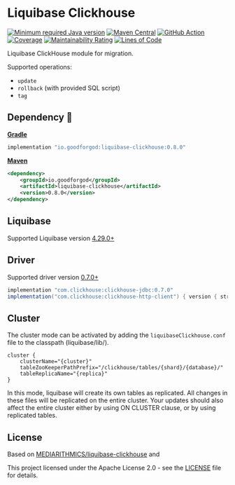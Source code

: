 # Liquibase Clickhouse

[![Minimum required Java version](https://img.shields.io/badge/Java-11%2B-blue?logo=openjdk)](https://openjdk.org/projects/jdk/11/)
[![Maven Central](https://maven-badges.herokuapp.com/maven-central/io.goodforgod/liquibase-clickhouse/badge.svg)](https://maven-badges.herokuapp.com/maven-central/io.goodforgod/liquibase-clickhouse)
[![GitHub Action](https://github.com/goodforgod/liquibase-clickhouse/workflows/CI%20Master/badge.svg)](https://github.com/GoodforGod/liquibase-clickhouse/actions?query=workflow%3A"CI+Master"++)
[![Coverage](https://sonarcloud.io/api/project_badges/measure?project=GoodforGod_liquibase-clickhouse&metric=coverage)](https://sonarcloud.io/dashboard?id=GoodforGod_liquibase-clickhouse)
[![Maintainability Rating](https://sonarcloud.io/api/project_badges/measure?project=GoodforGod_liquibase-clickhouse&metric=sqale_rating)](https://sonarcloud.io/dashboard?id=GoodforGod_liquibase-clickhouse)
[![Lines of Code](https://sonarcloud.io/api/project_badges/measure?project=GoodforGod_liquibase-clickhouse&metric=ncloc)](https://sonarcloud.io/dashboard?id=GoodforGod_liquibase-clickhouse)

Liquibase ClickHouse module for migration.

Supported operations: 
- `update`
- `rollback` (with provided SQL script)
- `tag`

## Dependency :rocket:

[**Gradle**](https://mvnrepository.com/artifact/io.goodforgod/liquibase-clickhouse)
```groovy
implementation "io.goodforgod:liquibase-clickhouse:0.8.0"
```

[**Maven**](https://mvnrepository.com/artifact/io.goodforgod/liquibase-clickhouse)
```xml
<dependency>
    <groupId>io.goodforgod</groupId>
    <artifactId>liquibase-clickhouse</artifactId>
    <version>0.8.0</version>
</dependency>
```

## Liquibase

Supported Liquibase version [4.29.0+](https://mvnrepository.com/artifact/org.liquibase/liquibase-core)

## Driver

Supported driver version [0.7.0+](https://mvnrepository.com/artifact/com.clickhouse/clickhouse-jdbc)

```groovy
implementation "com.clickhouse:clickhouse-jdbc:0.7.0"
implementation("com.clickhouse:clickhouse-http-client") { version { strictly "0.7.0" } }
```

## Cluster

The cluster mode can be activated by adding the `liquibaseClickhouse.conf` file to the classpath (liquibase/lib/).

```hocon
cluster {
    clusterName="{cluster}"
    tableZooKeeperPathPrefix="/clickhouse/tables/{shard}/{database}/"
    tableReplicaName="{replica}"
}
```

In this mode, liquibase will create its own tables as replicated.
All changes in these files will be replicated on the entire cluster.
Your updates should also affect the entire cluster either by using ON CLUSTER clause, or by using replicated tables.

## License

Based on [MEDIARITHMICS/liquibase-clickhouse](https://github.com/mediarithmics/liquibase-clickhouse) and 

This project licensed under the Apache License 2.0 - see the [LICENSE](LICENSE) file for details.
